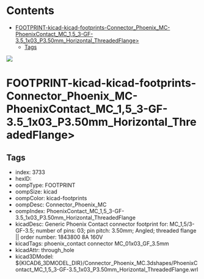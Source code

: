 



Contents
========

* [FOOTPRINT-kicad-kicad-footprints-Connector_Phoenix_MC-PhoenixContact_MC_1,5_3-GF-3.5_1x03_P3.50mm_Horizontal_ThreadedFlange>](#footprint-kicad-kicad-footprints-connector_phoenix_mc-phoenixcontact_mc_15_3-gf-35_1x03_p350mm_horizontal_threadedflange)
	* [Tags](#tags)
  
![][im]
# FOOTPRINT-kicad-kicad-footprints-Connector_Phoenix_MC-PhoenixContact_MC_1,5_3-GF-3.5_1x03_P3.50mm_Horizontal_ThreadedFlange>

## Tags

- index: 3733
- hexID: 
- oompType: FOOTPRINT
- oompSize: kicad
- oompColor: kicad-footprints
- oompDesc: Connector_Phoenix_MC
- oompIndex: PhoenixContact_MC_1,5_3-GF-3.5_1x03_P3.50mm_Horizontal_ThreadedFlange
- kicadDesc: Generic Phoenix Contact connector footprint for: MC_1,5/3-GF-3.5; number of pins: 03; pin pitch: 3.50mm; Angled; threaded flange || order number: 1843800 8A 160V
- kicadTags: phoenix_contact connector MC_01x03_GF_3.5mm
- kicadAttr: through_hole
- kicad3DModel: ${KICAD6_3DMODEL_DIR}/Connector_Phoenix_MC.3dshapes/PhoenixContact_MC_1,5_3-GF-3.5_1x03_P3.50mm_Horizontal_ThreadedFlange.wrl



[im]: image.png
